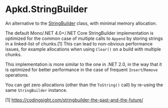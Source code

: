 # Apkd.StringBuilder

An alternative to the [StringBuilder](https://docs.microsoft.com/en-us/dotnet/api/system.text.stringbuilder) class, with minimal memory allocation.

The default Mono/.NET 4.0+/.NET Core StringBuilder implementation is optimized for the common case of multiple calls to `Append` by storing strings in a linked-list of chunks.[1] This can lead to non-obvious performance issues, for example allocations when using `Clear()` on a build with multiple chunks.

This implementation is more similar to the one in .NET 2.0, in the way that it is optimized for better performance in the case of frequent `Insert`/`Remove` operations.

You can get zero allocations (other than the `ToString()` call) by re-using the same `StringBuilder` instance.

[1] https://codingsight.com/stringbuilder-the-past-and-the-future/
